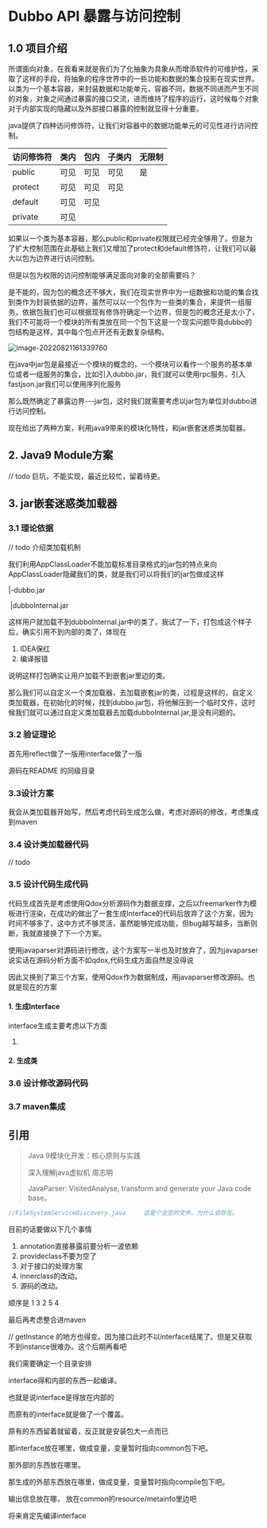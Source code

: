 # Dubbo API 暴露与访问控制

## 1.0 项目介绍

所谓面向对象，在我看来就是我们为了化抽象为具象从而增添软件的可维护性，采取了这样的手段，将抽象的程序世界中的一些功能和数据的集合投影在现实世界。以类为一个基本容器，来封装数据和功能单元，容器不同，数据不同进而产生不同的对象，对象之间通过暴露的接口交流，进而维持了程序的运行，这时候每个对象对于内部实现的隐藏以及外部接口暴露的控制就显得十分重要。

java提供了四种访问修饰符，让我们对容器中的数据功能单元的可见性进行访问控制。

| 访问修饰符 | 类内 | 包内 | 子类内 | 无限制 |
| ---------- | ---- | ---- | ------ | ------ |
| public     | 可见 | 可见 | 可见   | 是     |
| protect    | 可见 | 可见 | 可见   |        |
| default    | 可见 | 可见 |        |        |
| private    | 可见 |      |        |        |

如果以一个类为基本容器，那么public和private权限就已经完全够用了。但是为了扩大控制范围在此基础上我们又增加了protect和default修饰符，让我们可以最大以包为边界进行访问控制。

但是以包为权限的访问控制能够满足面向对象的全部需要吗？

是不能的，因为包的概念还不够大，我们在现实世界中为一组数据和功能的集合找到类作为封装依据的边界，虽然可以以一个包作为一些类的集合，来提供一组服务，依据包我们也可以根据现有修饰符确定一个边界，但是包的概念还是太小了，我们不可能将一个模块的所有类放在同一个包下这是一个现实问题毕竟dubbo的包结构是这样，其中每个包点开还有无数复杂结构。

![image-20220821161339760](/home/wfh/.config/Typora/typora-user-images/image-20220821161339760.png)



在java中jar包是最接近一个模块的概念的，一个模块可以看作一个服务的基本单位或者一组服务的集合，比如引入dubbo.jar，我们就可以使用rpc服务，引入fastjson.jar我们可以使用序列化服务

那么既然确定了暴露边界---jar包，这时我们就需要考虑以jar包为单位对dubbo进行访问控制。

现在给出了两种方案，利用java9带来的模块化特性，和jar嵌套迷惑类加载器。

## 2. Java9 Module方案

// todo 巨坑，不能实现，最近比较忙，留着待更。

## 3. jar嵌套迷惑类加载器

### 3.1 理论依据

// todo 介绍类加载机制

我们利用AppClassLoader不能加载标准目录格式的jar包的特点来向AppClassLoader隐藏我们的类，就是我们可以将我们的jar包做成这样

|-dubbo.jar

​		|dubboInternal.jar

这样用户就加载不到dubboInternal.jar中的类了，我试了一下，打包成这个样子后，确实引用不到内部的类了，体现在

1.   IDEA保红
2.   编译报错

说明这样打包确实让用户加载不到嵌套jar里边的类。

那么我们可以自定义一个类加载器，去加载嵌套jar的类，过程是这样的，自定义类加载器，在初始化的时候，找到dubbo.jar包，将他解压到一个临时文件，这时候我们就可以通过自定义类加载器去加载dubboInternal.jar,是没有问题的。



### 3.2 验证理论

首先用reflect做了一版用interface做了一版

源码在README 的同级目录



### 3.3设计方案

我会从类加载器开始写，然后考虑代码生成怎么做，考虑对源码的修改，考虑集成到maven

### 3.4 设计类加载器代码

// todo

### 3.5 设计代码生成代码

代码生成首先是考虑使用Qdox分析源码作为数据支撑，之后以freemarker作为模板进行渲染，在成功的做出了一套生成Interface的代码后放弃了这个方案，因为时间不够多了，这中方式不够灵活，虽然能够完成功能，但bug越写越多，当断则断，我就直接换了下一个方案。

使用javaparser对源码进行修改，这个方案写一半也及时放弃了，因为javaparser说实话在源码分析方面不如qdox,代码生成方面自然是没得说

因此又换到了第三个方案，使用Qdox作为数据制成，用javaparser修改源码。也就是现在的方案

#### 1. 生成Interface

interface生成主要考虑以下方面

1.   

#### 2. 生成类

### 3.6 设计修改源码代码

### 3.7 maven集成







## 引用

>Java 9模块化开发：核心原则与实践
>
>深入理解java虚拟机 周志明
>
>JavaParser: VisitedAnalyse, transform and generate your Java code base。

```java
//FileSystemServiceDiscovery.java     这是个全空的文件，为什么会存在。
```

目前的话要做以下几个事情

1.   annotation直接暴露前要分析一波依赖
2.   provideclass不要为空了
3.   对于接口的处理方案
4.   innerclass的改动。
5.   源码的改动。

顺序是 1 3 2 5 4

最后再考虑整合进maven



// getInstance 的地方也得变。因为接口此时不以interface结尾了。但是又获取不到instance很难办。这个后期再看吧



我们需要确定一个目录安排

interface得和内部的东西一起编译。

也就是说interface是得放在内部的

而原有的interface就是做了一个覆盖。

原有的东西留着就留着，反正就是安装包大一点而已

那interface放在哪里，做成变量，变量暂时指向common包下吧。

那外部的东西放在哪里。

那生成的外部东西放在哪里，做成变量，变量暂时指向compile包下吧。

输出信息放在哪， 放在common的resource/metainfo里边吧



将来肯定先编译interface
